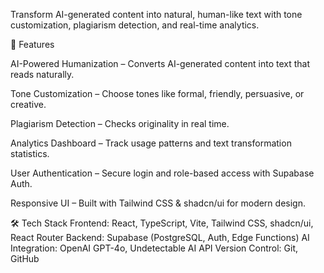 Transform AI-generated content into natural, human-like text with tone customization, plagiarism detection, and real-time analytics.

🚀 Features

AI-Powered Humanization – Converts AI-generated content into text that reads naturally.

Tone Customization – Choose tones like formal, friendly, persuasive, or creative.

Plagiarism Detection – Checks originality in real time.

Analytics Dashboard – Track usage patterns and text transformation statistics.

User Authentication – Secure login and role-based access with Supabase Auth.

Responsive UI – Built with Tailwind CSS & shadcn/ui for modern design.

🛠️ Tech Stack
Frontend: React, TypeScript, Vite, Tailwind CSS, shadcn/ui, React Router
Backend: Supabase (PostgreSQL, Auth, Edge Functions)
AI Integration: OpenAI GPT-4o, Undetectable AI API
Version Control: Git, GitHub
